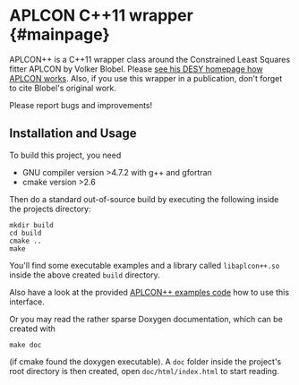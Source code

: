 # APLCON C++11 wrapper {#mainpage}

APLCON++ is a C++11 wrapper class around the Constrained Least Squares
fitter APLCON by Volker Blobel. Please
[see his DESY homepage how APLCON works](http://www.desy.de/~blobel/wwwcondl.html).
Also, if you use this wrapper in a publication, don't forget to cite
Blobel's original work.

Please report bugs and improvements!

## Installation and Usage

To build this project, you need
  * GNU compiler version >4.7.2 with g++ and gfortran
  * cmake version >2.6

Then do a standard out-of-source build by executing the following
inside the projects directory:

    mkdir build
    cd build
    cmake ..
    make

You'll find some executable examples and a library called
`libaplcon++.so` inside the above created `build` directory.

Also have a look at the provided [APLCON++ examples code](src/example)
how to use this interface.

Or you may read the rather sparse Doxygen documentation, which can be
created with 

    make doc

(if cmake found the doxygen executable). A `doc` folder inside the
project's root directory is then created, open `doc/html/index.html`
to start reading.
